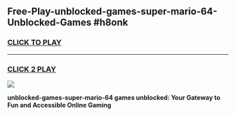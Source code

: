 
## Free-Play-unblocked-games-super-mario-64-Unblocked-Games #h8onk
<h3>
<a href="https://news.freeplayer.one?title=unblocked-games-super-mario-64&ref=8M">CLICK TO PLAY</a></h3>
<hr>

<h3>
<a href="https://news.freeplayer.one?title=unblocked-games-super-mario-64&ref=8M">CLICK 2 PLAY</a>
  
</h3>

<a href="https://news.freeplayer.one?title=unblocked-games-super-mario-64&ref=8M"><img src="https://clearcache.store/games.png"></a>


**unblocked-games-super-mario-64 games unblocked: Your Gateway to Fun and Accessible Online Gaming**
